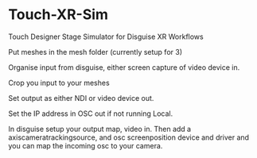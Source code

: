 # Touch-XR-Sim
Touch Designer Stage Simulator for Disguise XR Workflows

Put meshes in the mesh folder (currently setup for 3)

Organise input from disguise, either screen capture of video device in.

Crop you input to your meshes

Set output as either NDI or video device out.

Set the IP address in OSC out if not running Local.

In disguise setup your output map, video in. Then add a axiscameratrackingsource, and osc screenposition device and driver and you can map the incoming osc to your camera.

